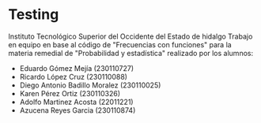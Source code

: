 # Testing
Instituto Tecnológico Superior del Occidente del Estado de hidalgo
Trabajo en equipo en base al código de "Frecuencias con funciones" para la materia remedial de "Probabilidad y estadística" realizado por los alumnos:            
- Eduardo Gómez Mejía (230110727)       
- Ricardo López Cruz (230110088)        
- Diego Antonio Badillo Moralez (230110025)     
- Karen Pérez Ortiz (230110326)     
- Adolfo Martinez Acosta (22011221)     
- Azucena Reyes Garcia (230110874)  
